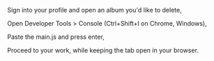 Sign into your profile and open an album you'd like to delete,

Open Developer Tools > Console (Ctrl+Shift+I on Chrome, Windows),

Paste the main.js and press enter,

Proceed to your work, while keeping the tab open in your browser.
